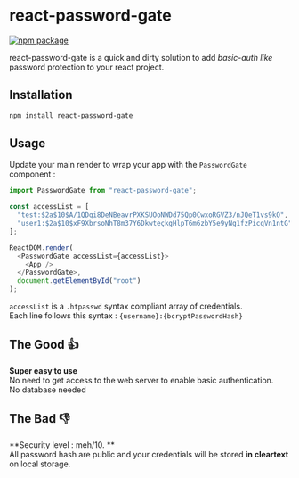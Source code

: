 # react-password-gate

[![npm package][npm-badge]][npm]

react-password-gate is a quick and dirty solution to add _basic-auth like_ password protection to your react project.

## Installation

```bash
npm install react-password-gate
```

## Usage

Update your main render to wrap your app with the `PasswordGate` component :

```javascript
import PasswordGate from "react-password-gate";

const accessList = [
  "test:$2a$10$A/1QDqi8DeNBeavrPXKSUOoNWDd75Qp0CwxoRGVZ3/nJQeT1vs9kO",
  "user1:$2a$10$xF9XbrsoNhT8m37Y6DkwteçkgHlpT6m6zbY5e9yNg1fzPicqVn1ntG"
];

ReactDOM.render(
  <PasswordGate accessList={accessList}>
    <App />
  </PasswordGate>,
  document.getElementById("root")
);
```

`accessList` is a `.htpasswd` syntax compliant array of credentials.  
Each line follows this syntax : `{username}:{bcryptPasswordHash}`

## The Good :thumbsup:

**Super easy to use**  
No need to get access to the web server to enable basic authentication.  
No database needed

## The Bad :thumbsdown:

**Security level : meh/10. **  
All password hash are public and your credentials will be stored **in cleartext** on local storage.

[npm-badge]: https://img.shields.io/npm/v/npm-package.png?style=flat-square
[npm]: https://www.npmjs.org/package/react-password-gate
